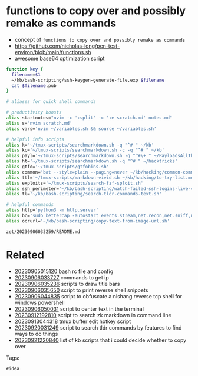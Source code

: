 # functions to copy over and possibly remake as commands

- concept of `functions to copy over and possibly remake as commands`
- https://github.com/nicholas-long/pen-test-environ/blob/main/functions.sh
- awesome base64 optimization script

```bash
function key {
  filename=$1
  ~/kb/bash-scripting/ssh-keygen-generate-file.exp $filename
  cat $filename.pub
}

# aliases for quick shell commands

# productivity boosts
alias startnotes="nvim -c ':split' -c ':e scratch.md' notes.md"
alias s='nvim scratch.md'
alias vars='nvim ~/variables.sh && source ~/variables.sh'

# helpful info scripts
alias k='~/tmux-scripts/searchmarkdown.sh -q "^# " ~/kb'
alias kc='~/tmux-scripts/searchmarkdown.sh -c -q "^# " ~/kb'
alias payl='~/tmux-scripts/searchmarkdown.sh -q "^#\+ " ~/PayloadsAllTheThings'
alias ht='~/tmux-scripts/searchmarkdown.sh -q "^# " ~/hacktricks'
alias gtfo='~/tmux-scripts/gtfobins.sh'
alias common='bat --style=plain --paging=never ~/kb/hacking/common-commands.md'
alias ttl='~/tmux-scripts/markdown-vivid.sh ~/kb/hacking/to-try-list.md'
alias exploits='~/tmux-scripts/search-fzf-sploit.sh'
alias ssh_perimeter='~/kb/bash-scripting/watch-failed-ssh-logins-live-check-shodan.sh'
alias tl='~/kb/bash-scripting/search-tldr-commands-text.sh'

# helpful commands
alias http='python3 -m http.server'
alias bc='sudo bettercap -autostart events.stream,net.recon,net.sniff,net.probe,arp.spoof,any.proxy'
alias ocrurl='~/kb/bash-scripting/copy-text-from-image-url.sh'

```

` zet/20230906033259/README.md `

# Related

- [20230905015120](/zet/20230905015120/README.md) bash rc file and config
- [20230906033727](/zet/20230906033727/README.md) commands to get ip
- [20230906035236](/zet/20230906035236/README.md) scripts to draw title bars
- [20230906035650](/zet/20230906035650/README.md) script to print reverse shell snippets
- [20230906044835](/zet/20230906044835/README.md) script to obfuscate a nishang reverse tcp shell for windows powershell
- [20230906050031](/zet/20230906050031/README.md) script to center text in the terminal
- [20230912192810](/zet/20230912192810/README.md) script to search zk markdown in command line
- [20230913044318](/zet/20230913044318/README.md) tmux buffer edit hotkey script
- [20230920031249](/zet/20230920031249/README.md) script to search tldr commands by features to find ways to do things
- [20230921220840](/zet/20230921220840/README.md) list of kb scripts that i could decide whether to copy over

Tags:

    #idea
